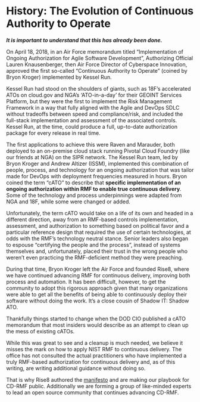 # History: The Evolution of Continuous Authority to Operate

***It is important to understand that this has already been done.***

On April 18, 2018, in an Air Force memorandum titled “Implementation of Ongoing Authorization for Agile Software Development”, Authorizing Official Lauren Knausenberger, then Air Force Director of Cyberspace Innovation, approved the first so-called “Continuous Authority to Operate” (coined by Bryon Kroger) implemented by Kessel Run.

Kessel Run had stood on the shoulders of giants, such as 18F’s accelerated ATOs on cloud.gov and NGA’s ‘ATO-in-a-day’ for their GEOINT Services Platform, but they were the first to implement the Risk Management Framework in a way that fully aligned with the Agile and DevOps SDLC without tradeoffs between speed and compliance/risk, and included the full-stack implementation and assessment of the associated controls. Kessel Run, at the time, could produce a full, up-to-date authorization package for every release in real time. 

The first applications to achieve this were Raven and Marauder, both deployed to an on-premise cloud stack running Pivotal Cloud Foundry (like our friends at NGA) on the SIPR network. The Kessel Run team, led by Bryon Kroger and Andrew Altizer (ISSM), implemented this combination of people, process, and technology for an ongoing authorization that was tailor made for DevOps with deployment frequencies measured in hours. Bryon coined the term “cATO” to describe that **specific implementation of an ongoing authorization within RMF to enable true continuous delivery**. Some of the technology and process underpinnings were adapted from NGA and 18F, while some were changed or added. 

Unfortunately, the term cATO would take on a life of its own and headed in a different direction, away from an RMF-based controls implementation, assessment, and authorization to something based on political favor and a particular reference design that required the use of certain technologies, at odds with the RMF’s technology neutral stance. Senior leaders also began to espouse “certifying the people and the process”, instead of systems themselves and, unfortunately, placed their trust in the wrong people who weren’t even practicing the RMF-deficient method they were preaching. 

During that time, Bryon Kroger left the Air Force and founded Rise8, where we have continued advancing RMF for continuous delivery, improving both process and automation. It has been difficult, however, to get the community to adopt this rigorous approach given that many organizations were able to get all the benefits of being able to continuously deploy their software without doing the work. It’s a close cousin of Shadow IT: Shadow ATO.

Thankfully things started to change when the DOD CIO published a cATO memorandum that most insiders would describe as an attempt to clean up the mess of existing cATOs. 

While this was great to see and a cleanup is much needed, we believe it misses the mark on how to apply NIST RMF to continuous delivery. The office has not consulted the actual practitioners who have implemented a truly RMF-based authorization for continuous delivery and, as of this writing, are writing additional guidance without doing so.

That is why Rise8 authored the [manifesto](https://rise8-us.github.io/cato-manifesto/) and are making our playbook for CD-RMF public. Additionally we are forming a group of like-minded experts to lead an open source community that continues advancing CD-RMF.
